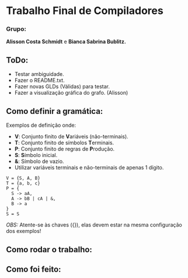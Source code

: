 # Trabalho Final de Compiladores

### Grupo:
**Alisson Costa Schmidt** e **Bianca Sabrina Bublitz.**

## ToDo:
  * Testar ambiguidade.
  * Fazer o README.txt.
  * Fazer novas GLDs (Válidas) para testar.
  * Fazer a visualização gráfica do grafo. (Alisson)

## Como definir a gramática:
Exemplos de definição onde:
* **V**: Conjunto finito de **V**ariáveis (não-terminais).
* **T**: Conjunto finito de símbolos **T**erminais.
* **P**: Conjunto finito de regras de **P**rodução.
* **S**: **S**ímbolo inicial.
* **&**: Símbolo de vazio.
* Utilizar variáveis terminais e não-terminais de apenas 1 dígito.

```
V = {S, A, B}
T = {a, b, c}
P = {
  S -> aA,
  A -> bB | cA | &,
  B -> a
}
S = S
```
_OBS:_ Atente-se às chaves ({}), elas devem estar na mesma configuração dos exemplos!
## Como rodar o trabalho:
## Como foi feito:
